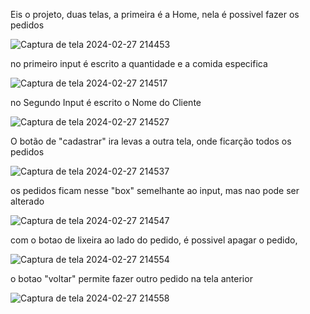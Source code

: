Eis o projeto, duas telas, a primeira é a Home, nela é possivel fazer os pedidos

![Captura de tela 2024-02-27 214453](https://github.com/hianmateus/React-Pedidos-Clientes/assets/103609199/d1a63fb1-ac06-41fb-af16-807a9d326733)


no primeiro input é escrito a quantidade e a comida especifica

![Captura de tela 2024-02-27 214517](https://github.com/hianmateus/React-Pedidos-Clientes/assets/103609199/a7d97189-bdfa-4675-9238-ba74b7a1a9ce)


no Segundo Input é escrito o Nome do Cliente

![Captura de tela 2024-02-27 214527](https://github.com/hianmateus/React-Pedidos-Clientes/assets/103609199/520e9065-0b8d-425a-bf99-1ec45cc4d569)


O botão de "cadastrar" ira levas a outra tela, onde ficarção todos os pedidos

![Captura de tela 2024-02-27 214537](https://github.com/hianmateus/React-Pedidos-Clientes/assets/103609199/244fd7f5-c8d3-454b-a4f9-1e1b7193965e)

os pedidos ficam nesse "box" semelhante ao input, mas nao pode ser alterado

![Captura de tela 2024-02-27 214547](https://github.com/hianmateus/React-Pedidos-Clientes/assets/103609199/c0c6f4f9-920a-40fa-bf8a-0d019e7fbc95)


com o botao de lixeira ao lado do pedido, é possivel apagar o pedido,

![Captura de tela 2024-02-27 214554](https://github.com/hianmateus/React-Pedidos-Clientes/assets/103609199/66788db3-f860-4f49-87ca-4d71a2dedd08)

o botao "voltar" permite fazer outro pedido na tela anterior

![Captura de tela 2024-02-27 214558](https://github.com/hianmateus/React-Pedidos-Clientes/assets/103609199/4e707efd-ecf5-4360-b28c-31df6036fcd1)
